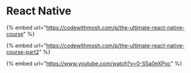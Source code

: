 # React Native

{% embed url="https://codewithmosh.com/p/the-ultimate-react-native-course" %}

{% embed url="https://codewithmosh.com/p/the-ultimate-react-native-course-part2" %}

{% embed url="https://www.youtube.com/watch?v=0-S5a0eXPoc" %}
